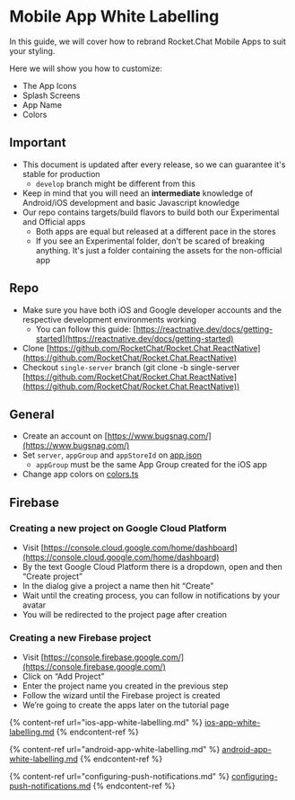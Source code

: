# Mobile App White Labelling

In this guide, we will cover how to rebrand Rocket.Chat Mobile Apps to suit your styling.

Here we will show you how to customize:

* The App Icons
* Splash Screens
* App Name
* Colors

## Important

* This document is updated after every release, so we can guarantee it's stable for production
  * `develop` branch might be different from this
* Keep in mind that you will need an **intermediate** knowledge of Android/iOS development and basic Javascript knowledge
* Our repo contains targets/build flavors to build both our Experimental and Official apps
  * Both apps are equal but released at a different pace in the stores
  * If you see an Experimental folder, don't be scared of breaking anything. It's just a folder containing the assets for the non-official app

## Repo

* Make sure you have both iOS and Google developer accounts and the respective development environments working
  * You can follow this guide: [https://reactnative.dev/docs/getting-started](https://reactnative.dev/docs/getting-started)
* Clone [https://github.com/RocketChat/Rocket.Chat.ReactNative](https://github.com/RocketChat/Rocket.Chat.ReactNative)
* Checkout `single-server` branch (git clone -b single-server [https://github.com/RocketChat/Rocket.Chat.ReactNative](https://github.com/RocketChat/Rocket.Chat.ReactNative))

## General

* Create an account on [https://www.bugsnag.com/](https://www.bugsnag.com/)
* Set `server`, `appGroup` and `appStoreId` on [app.json](https://github.com/RocketChat/Rocket.Chat.ReactNative/blob/single-server/app.json#L5)
  * `appGroup` must be the same App Group created for the iOS app
* Change app colors on [colors.ts](https://github.com/RocketChat/Rocket.Chat.ReactNative/blob/develop/app/lib/constants/colors.ts)

## Firebase

### Creating a new project on Google Cloud Platform

* Visit [https://console.cloud.google.com/home/dashboard](https://console.cloud.google.com/home/dashboard)
* By the text Google Cloud Platform there is a dropdown, open and then “Create project”
* In the dialog give a project a name then hit “Create”
* Wait until the creating process, you can follow in notifications by your avatar
* You will be redirected to the project page after creation

### Creating a new Firebase project

* Visit [https://console.firebase.google.com/](https://console.firebase.google.com/)
* Click on “Add Project”
* Enter the project name you created in the previous step
* Follow the wizard until the Firebase project is created
* We’re going to create the apps later on the tutorial page

{% content-ref url="ios-app-white-labelling.md" %}
[ios-app-white-labelling.md](ios-app-white-labelling.md)
{% endcontent-ref %}

{% content-ref url="android-app-white-labelling.md" %}
[android-app-white-labelling.md](android-app-white-labelling.md)
{% endcontent-ref %}

{% content-ref url="configuring-push-notifications.md" %}
[configuring-push-notifications.md](configuring-push-notifications.md)
{% endcontent-ref %}
